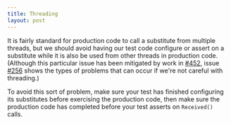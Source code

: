 ```yaml
---
title: Threading
layout: post
---
```


It is fairly standard for production code to call a substitute from multiple threads, but we should avoid having our test code configure or assert on a substitute while it is also be used from other threads in production code. (Although this particular issue has been mitigated by work in [#452](https://github.com/nsubstitute/NSubstitute/pull/462), issue [#256](https://github.com/nsubstitute/NSubstitute/issues/256) shows the types of problems that can occur if we're not careful with threading.)

To avoid this sort of problem, make sure your test has finished configuring its substitutes before exercising the production code, then make sure the production code has completed before your test asserts on `Received()` calls.

